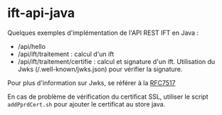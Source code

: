 # ift-api-java

Quelques exemples d'implémentation de l'API REST IFT en Java :

- /api/hello
- /api/ift/traitement : calcul d'un ift
- /api/ift/traitement/certifie : calcul et signature d'un ift. Utilisation du Jwks (/.well-known/jwks.json) pour vérifier la signature.

Pour plus d'information sur Jwks, se référer à la [RFC7517](https://tools.ietf.org/html/rfc7517)

En cas de problème de vérification du certificat SSL, utiliser le script `addPprdCert.sh` pour ajouter le certificat au store java.  